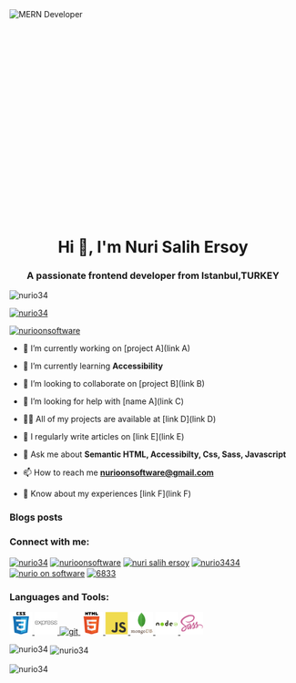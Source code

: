<img align="right" alt="MERN Developer" width="100%" height="400" src="https://fiverr-res.cloudinary.com/images/q_auto,f_auto/gigs/167121800/original/91edbdbc9875196cc50f56337f4e1aea00534b12/your-awesome-mern-stack-developer.jpg">

<h1 align="center">Hi 👋, I'm Nuri Salih Ersoy</h1>
<h3 align="center">A passionate frontend developer from Istanbul,TURKEY</h3>

<p align="left"> <img src="https://komarev.com/ghpvc/?username=nurio34&label=Profile%20views&color=0e75b6&style=flat" alt="nurio34" /> </p>

<p align="left"> <a href="https://github.com/ryo-ma/github-profile-trophy"><img src="https://github-profile-trophy.vercel.app/?username=nurio34" alt="nurio34" /></a> </p>

<p align="left"> <a href="https://twitter.com/nurioonsoftware" target="blank"><img src="https://img.shields.io/twitter/follow/nurioonsoftware?logo=twitter&style=for-the-badge" alt="nurioonsoftware" /></a> </p>

- 🔭 I’m currently working on [project A](link A)

- 🌱 I’m currently learning **Accessibility**

- 👯 I’m looking to collaborate on [project B](link B)

- 🤝 I’m looking for help with [name A](link C)

- 👨‍💻 All of my projects are available at [link D](link D)

- 📝 I regularly write articles on [link E](link E)

- 💬 Ask me about **Semantic HTML, Accessibilty, Css, Sass, Javascript**

- 📫 How to reach me **nurioonsoftware@gmail.com**

- 📄 Know about my experiences [link F](link F)

### Blogs posts
<!-- BLOG-POST-LIST:START -->
<!-- BLOG-POST-LIST:END -->

<h3 align="left">Connect with me:</h3>
<p align="left">
<a href="https://dev.to/nurio34" target="blank"><img align="center" src="https://raw.githubusercontent.com/rahuldkjain/github-profile-readme-generator/master/src/images/icons/Social/devto.svg" alt="nurio34" height="30" width="40" /></a>
<a href="https://twitter.com/nurioonsoftware" target="blank"><img align="center" src="https://raw.githubusercontent.com/rahuldkjain/github-profile-readme-generator/master/src/images/icons/Social/twitter.svg" alt="nurioonsoftware" height="30" width="40" /></a>
<a href="https://linkedin.com/in/nuri salih ersoy" target="blank"><img align="center" src="https://raw.githubusercontent.com/rahuldkjain/github-profile-readme-generator/master/src/images/icons/Social/linked-in-alt.svg" alt="nuri salih ersoy" height="30" width="40" /></a>
<a href="https://instagram.com/nurio3434" target="blank"><img align="center" src="https://raw.githubusercontent.com/rahuldkjain/github-profile-readme-generator/master/src/images/icons/Social/instagram.svg" alt="nurio3434" height="30" width="40" /></a>
<a href="https://www.youtube.com/c/nurio on software" target="blank"><img align="center" src="https://raw.githubusercontent.com/rahuldkjain/github-profile-readme-generator/master/src/images/icons/Social/youtube.svg" alt="nurio on software" height="30" width="40" /></a>
<a href="https://discord.gg/6833" target="blank"><img align="center" src="https://raw.githubusercontent.com/rahuldkjain/github-profile-readme-generator/master/src/images/icons/Social/discord.svg" alt="6833" height="30" width="40" /></a>
</p>

<h3 align="left">Languages and Tools:</h3>
<p align="left"> <a href="https://www.w3schools.com/css/" target="_blank" rel="noreferrer"> <img src="https://raw.githubusercontent.com/devicons/devicon/master/icons/css3/css3-original-wordmark.svg" alt="css3" width="40" height="40"/> </a> <a href="https://expressjs.com" target="_blank" rel="noreferrer"> <img src="https://raw.githubusercontent.com/devicons/devicon/master/icons/express/express-original-wordmark.svg" alt="express" width="40" height="40"/> </a> <a href="https://git-scm.com/" target="_blank" rel="noreferrer"> <img src="https://www.vectorlogo.zone/logos/git-scm/git-scm-icon.svg" alt="git" width="40" height="40"/> </a> <a href="https://www.w3.org/html/" target="_blank" rel="noreferrer"> <img src="https://raw.githubusercontent.com/devicons/devicon/master/icons/html5/html5-original-wordmark.svg" alt="html5" width="40" height="40"/> </a> <a href="https://developer.mozilla.org/en-US/docs/Web/JavaScript" target="_blank" rel="noreferrer"> <img src="https://raw.githubusercontent.com/devicons/devicon/master/icons/javascript/javascript-original.svg" alt="javascript" width="40" height="40"/> </a> <a href="https://www.mongodb.com/" target="_blank" rel="noreferrer"> <img src="https://raw.githubusercontent.com/devicons/devicon/master/icons/mongodb/mongodb-original-wordmark.svg" alt="mongodb" width="40" height="40"/> </a> <a href="https://nodejs.org" target="_blank" rel="noreferrer"> <img src="https://raw.githubusercontent.com/devicons/devicon/master/icons/nodejs/nodejs-original-wordmark.svg" alt="nodejs" width="40" height="40"/> </a> <a href="https://sass-lang.com" target="_blank" rel="noreferrer"> <img src="https://raw.githubusercontent.com/devicons/devicon/master/icons/sass/sass-original.svg" alt="sass" width="40" height="40"/> </a> </p>

<p><img align="left" src="https://github-readme-stats.vercel.app/api/top-langs?username=nurio34&show_icons=true&locale=en&layout=compact" alt="nurio34" /></p>

<p>&nbsp;<img align="center" src="https://github-readme-stats.vercel.app/api?username=nurio34&show_icons=true&locale=en" alt="nurio34" /></p>

<p><img align="center" src="https://github-readme-streak-stats.herokuapp.com/?user=nurio34&" alt="nurio34" /></p>

